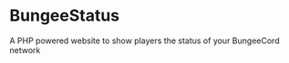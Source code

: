 BungeeStatus
============

A PHP powered website to show players the status of your BungeeCord network

